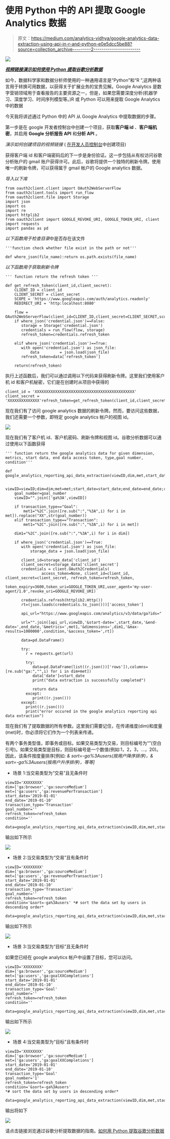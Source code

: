 # 使用 Python 中的 API 提取 Google Analytics 数据

> 原文：<https://medium.com/analytics-vidhya/google-analytics-data-extraction-using-api-in-r-and-python-e0e5dcc5be88?source=collection_archive---------2----------------------->

![](img/febccaec9e8691e665f81cae136818bb.png)

[***视频链接演示如何使用 Python 提取谷歌分析数据***](https://rb.gy/x52cle)

如今，数据科学家和数据分析师使用的一种通用语言是“Python”和“R ”,这两种语言用于转换可用数据，以获得关于扩展业务的宝贵见解。Google Analytics 是数字营销领域用于查看报告的主要资源之一，但是，如果您需要深度分析(机器学习、深度学习、时间序列模型等。)R 或 Python 可以用来提取 Google Analytics 中的数据

今天我将讲述通过 Python 中的 API 从 Google Analytics 中提取数据的步骤。

第一步是在 google 开发者控制台中创建一个项目，获取**客户端 id** 、**客户端机密**，并启用 **Google 分析报告 API** 和**分析 API** 。

*演示如何创建项目的视频链接* ( [在开发人员控制台](https://youtu.be/533nliQZWEg)中创建项目)

获得客户端 id 和客户端密码后的下一步是身份验证。这一步包括从有权访问谷歌分析账户的 gmail 账户获得许可。此后，谷歌将提供一个独特的刷新令牌。使用唯一的刷新令牌，可以获得属于 gmail 帐户的 Google analytics 数据。

*导入以下库*

```
from oauth2client.client import OAuth2WebServerFlow
from oauth2client.tools import run_flow
from oauth2client.file import Storage
import json
import os
import re
import httplib2 
from oauth2client import GOOGLE_REVOKE_URI, GOOGLE_TOKEN_URI, client
import requests
import pandas as pd
```

*以下函数用于检查目录*中是否存在该文件

```
'''function check whether file exist in the path or not'''

def where_json(file_name):return os.path.exists(file_name)
```

*以下函数用于获取刷新令牌*

```
''' function return the refresh token '''

def get_refresh_token(client_id,client_secret):
    CLIENT_ID = client_id
    CLIENT_SECRET = client_secret
    SCOPE = 'https://www.googleapis.com/auth/analytics.readonly'
    REDIRECT_URI = 'http:localhost:8080'

    flow = OAuth2WebServerFlow(client_id=CLIENT_ID,client_secret=CLIENT_SECRET,scope=SCOPE,redirect_uri=REDIRECT_URI)
    if where_json('credential.json')==False:
       storage = Storage('credential.json') 
       credentials = run_flow(flow, storage)
       refresh_token=credentials.refresh_token

    elif where_json('credential.json')==True:
       with open('credential.json') as json_file:  
           data         = json.load(json_file)
       refresh_token=data['refresh_token']

    return(refresh_token)
```

执行上述函数后，我们可以通过调用以下代码来获得刷新令牌。这里我们使用客户机 id 和客户机秘密，它们是在创建时从项目中获得的

```
client_id = 'XXXXXXXXXXXXXXXXXXXXXXXXXXXXXXXXXXXXXXXXXXXX'
client_secret = 'XXXXXXXXXXXXXX'refresh_token=get_refresh_token(client_id,client_secret)
```

现在我们有了访问 google analytics 数据的刷新令牌。然而，要访问这些数据，我们还需要一个参数，即特定 google analytics 帐户的视图 id。

![](img/ea26717e4a517f22f39bb1df6dc7dffe.png)

现在我们有了客户机 id、客户机密码、刷新令牌和视图 id。谷歌分析数据可以通过使用以下函数获得

```
''' function return the google analytics data for given dimension, metrics, start data, end data access token, type,goal number, condition'''

def google_analytics_reporting_api_data_extraction(viewID,dim,met,start_date,end_date,refresh_token,transaction_type,goal_number,condition):

    viewID=viewID;dim=dim;met=met;start_date=start_date;end_date=end_date;refresh_token=refresh_token;transaction_type=transaction_type;condition=condition
    goal_number=goal_number
    viewID="".join(['ga%3A',viewID])

    if transaction_type=="Goal":
        met1="%2C".join([re.sub(":","%3A",i) for i in met]).replace("XX",str(goal_number))
    elif transaction_type=="Transaction":
        met1="%2C".join([re.sub(":","%3A",i) for i in met])

    dim1="%2C".join([re.sub(":","%3A",i) for i in dim])

    if where_json('credential.json')==True:
       with open('credential.json') as json_file:  
           storage_data = json.load(json_file)

       client_id=storage_data['client_id']
       client_secret=storage_data['client_secret']
       credentials = client.OAuth2Credentials(
                access_token=None, client_id=client_id, client_secret=client_secret, refresh_token=refresh_token,
                token_expiry=3600,token_uri=GOOGLE_TOKEN_URI,user_agent='my-user-agent/1.0',revoke_uri=GOOGLE_REVOKE_URI)

       credentials.refresh(httplib2.Http())
       rt=(json.loads(credentials.to_json()))['access_token']

       api_url="https://www.googleapis.com/analytics/v3/data/ga?ids="

       url="".join([api_url,viewID,'&start-date=',start_date,'&end-date=',end_date,'&metrics=',met1,'&dimensions=',dim1,'&max-results=1000000',condition,'&access_token=',rt])

       data=pd.DataFrame()

       try:
         r = requests.get(url)

         try:
            data=pd.DataFrame(list((r.json())['rows']),columns=[re.sub("ga:","",i) for i in dim+met])
            data['date']=start_date
            print("data extraction is successfully completed")

            return data
         except:
            print((r.json()))
       except:
         print((r.json()))
         print("error occured in the google analytics reporting api data extraction")
```

现在我们有了提取数据的所有参数。这里我们需要记住，在传递维度(dim)和度量(met)时，你必须将它们作为一个列表来传递。

有两个事务类型值，即事务或目标。如果交易类型为交易，则目标编号为“”(空白引号)。如果交易类型是目标，则目标编号是一个数值(例如:1，2，3，…，20)。因此，该条件按度量排序[例如: *& sort=-ga%3Ausers(按用户降序排序)，& sort=-ga%3Ausers(按用户升序排序)，等等]*

*   场景 1:当交易类型为“交易”且无条件时

```
viewID='XXXXXXXX'
dim=['ga:browser','ga:sourceMedium']
met=['ga:users','ga:revenuePerTransaction']
start_date='2019-01-01'
end_date='2019-01-10'
transaction_type='Transaction'
goal_number=''
refresh_token=refresh_token
condition=''

data=google_analytics_reporting_api_data_extraction(viewID,dim,met,start_date,end_date,refresh_token,transaction_type,goal_number,condition)
```

输出如下所示

![](img/3360678a137cc3d30b23a29a377ae1a6.png)

*   场景 2:当交易类型为“交易”且有条件时

```
viewID='XXXXXXXX'
dim=['ga:browser','ga:sourceMedium']
met=['ga:users','ga:revenuePerTransaction']
start_date='2019-01-01'
end_date='2019-01-10'
transaction_type='Transaction'
goal_number=''
refresh_token=refresh_token
condition='&sort=-ga%3Ausers' *# sort the data set by users in descending order*

data=google_analytics_reporting_api_data_extraction(viewID,dim,met,start_date,end_date,refresh_token,transaction_type,goal_number,condition)
```

输出如下所示

![](img/ec07f56a40f89e2a4c509f4ef59835e1.png)

*   场景 3:当交易类型为“目标”且无条件时

如果您已经在 google analytics 帐户中设置了目标，您可以访问。

```
viewID='XXXXXXXX'
dim=['ga:browser','ga:sourceMedium']
met=['ga:users','ga:goalXXCompletions']
start_date='2019-01-01'
end_date='2019-01-10'
transaction_type='Goal'
goal_number=''
refresh_token=refresh_token
condition=''

data=google_analytics_reporting_api_data_extraction(viewID,dim,met,start_date,end_date,refresh_token,transaction_type,goal_number,condition)
```

输出如下所示

![](img/74b1e2a81e1cbe3228e2eeefa225ce12.png)

*   场景 4:当交易类型为“目标”且有条件时

```
viewID='XXXXXXXX'
dim=['ga:browser','ga:sourceMedium']
met=['ga:users','ga:goalXXCompletions']
start_date='2019-01-01'
end_date='2019-01-10'
transaction_type='Goal'
goal_number='1'
refresh_token=refresh_token
condition='&sort=-ga%3Ausers' 
*# sort the data set by users in descending order*

data=google_analytics_reporting_api_data_extraction(viewID,dim,met,start_date,end_date,refresh_token,transaction_type,goal_number,condition)
```

输出将如下

![](img/3493fbd492c6b2a9b5f1d3e9610abca8.png)

请点击链接浏览通过谷歌分析提取数据的指南。[如何用 Python 提取谷歌分析数据](https://www.youtube.com/watch?v=UVxkn8Ynbbs)